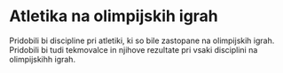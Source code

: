 # Atletika na olimpijskih igrah

Pridobili bi discipline pri atletiki, ki so bile zastopane na olimpijskih igrah. Pridobili bi tudi tekmovalce in njihove rezultate pri vsaki disciplini na olimpijskihh igrah. 


